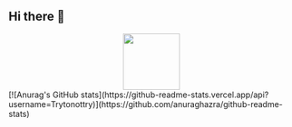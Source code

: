 ## Hi there 👋
<div id="header" align="center">
  <img src="https://media0.giphy.com/media/v1.Y2lkPTc5MGI3NjExYzB0YmZsbHJuNzEyZjVramNoYXo1dXR4YnhubzF6cmc1N2J3cmo5bCZlcD12MV9pbnRlcm5hbF9naWZfYnlfaWQmY3Q9Zw/FoVzfcqCDSb7zCynOp/giphy.gif" width="100"/>
</div>
[![Anurag's GitHub stats](https://github-readme-stats.vercel.app/api?username=Trytonottry)](https://github.com/anuraghazra/github-readme-stats)

<img src="https://komarev.com/ghpvc/?username=Trytonottry&style=flat-square&color=blue" alt=""/>
